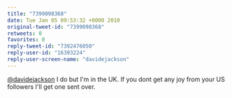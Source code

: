 ```yaml
---
title: "7399098368"
date: Tue Jan 05 09:53:32 +0000 2010
original-tweet-id: "7399098368"
retweets: 0
favorites: 0
reply-tweet-id: "7392476050"
reply-user-id: "16393224"
reply-user-screen-name: "davidejackson"
---
```

<a href="https://twitter.com/davidejackson">@davidejackson</a> I do but I'm in the UK. If you dont get any joy from your US followers I'll get one sent over.
